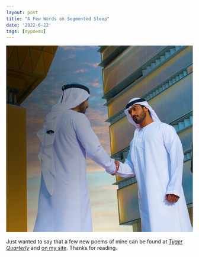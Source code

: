 ```yaml
---
layout: post
title: "A Few Words on Segmented Sleep"
date: '2022-6-22'
tags: [mypoems]
---
```


![tyger](/assets/tyger.png)

Just wanted to say that a few new poems of mine can be found at <a href="https://tygerquarterly.com/Serena-Solin"><em>Tyger Quarterly</em></a> and <a href="https://errant-memory.net/squint.pdf">on my site</a>. Thanks for reading.